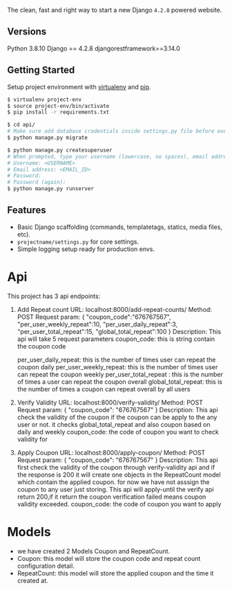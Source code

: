 The clean, fast and right way to start a new Django `4.2.8` powered website.

## Versions
Python 3.8.10
Django == 4.2.8
djangorestframework==3.14.0

## Getting Started

Setup project environment with [virtualenv](https://virtualenv.pypa.io) and [pip](https://pip.pypa.io).

```bash
$ virtualenv project-env
$ source project-env/bin/activate
$ pip install -r requirements.txt

$ cd api/
# Make sure add database cradentials inside settings.py file before execute migrate commad.
$ python manage.py migrate

$ python manage.py createsuperuser
# When prompted, type your username (lowercase, no spaces), email address, and password. Don't worry that you can't see the password you're typing in – that's how it's supposed to be. Type it in and press enter to continue. The output should look like this (where the username and email should be your own ones):
# Username: <USERNAME>
# Email address: <EMAIL_ID>
# Password:
# Password (again):
$ python manage.py runserver
```

## Features

* Basic Django scaffolding (commands, templatetags, statics, media files, etc).
* `projectname/settings.py` for core settings.
* Simple logging setup ready for production envs.

# Api 
This project has 3 api endpoints:

1. Add Repeat count
    URL: localhost:8000/add-repeat-counts/
    Method: POST
    Request param: {
        "coupon_code":"676767567",
        "per_user_weekly_repeat":10,
        "per_user_daily_repeat":3,
        "per_user_total_repeat":15,
        "global_total_repeat":100
    }
    Description: This api will take 5 request parameters
    coupon_code: this is string contain the coupon code 
    <!-- this is the repeat count configuration for coupon -->
    per_user_daily_repeat: this is the number of times user can repeat the coupon daily
    per_user_weekly_repeat: this is the number of times user can repeat the coupon weekly
    per_user_total_repeat : this is the number of times a user can repeat the coupon overall
    global_total_repeat: this is the number of times a coupon can repeat overall by all users

2. Verify Validity
    URL: localhost:8000/verify-validity/
    Method: POST
    Request param: {
        "coupon_code": "676767567"
    }
    Description: This api check the validity of the coupon if the coupon can be apply to the any user or not. it checks global_total_repeat and also coupon based on daily and weekly
    coupon_code: the code of coupon you want to check validity for

3. Apply Coupon
    URL: localhost:8000/apply-coupon/
    Method: POST
    Request param: {
        "coupon_code": "676767567"
    }
    Description: This api first check the validity of the coupon through verify-validity api and if the response is 200 it will create one objects in the RepeatCount model which contain the applied coupon. for now we have not asssign the coupon to any user just storing. This api will apply-until the verify api return 200,if it return the coupon verification failed means coupon validity exceeded.
    coupon_code: the code of coupon you want to apply


# Models
* we have created 2 Models Coupon and RepeatCount.
* Coupon: this model will store the coupon code and repeat count configuration detail.
* RepeatCount: this model will store the applied coupon and the time it created at.